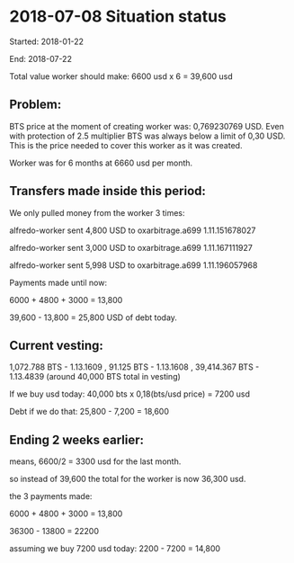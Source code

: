 # 2018-07-08 Situation status

Started:
2018-01-22

End:
2018-07-22

Total value worker should make:
6600 usd x 6 = 39,600 usd

## Problem:

BTS price at the moment of creating worker was: 0,769230769 USD.
Even with protection of 2.5 multiplier BTS was always below a limit of  0,30 USD. This is the price needed to cover this worker as it was created.

Worker was for 6 months at 6660 usd per month.

## Transfers made inside this period:

We only pulled money from the worker 3 times:

alfredo-worker sent 4,800 USD to oxarbitrage.a699
1.11.151678027

alfredo-worker sent 3,000 USD to oxarbitrage.a699
1.11.167111927

alfredo-worker sent 5,998 USD to oxarbitrage.a699
1.11.196057968

Payments made until now:

6000 + 4800 + 3000 = 13,800

39,600 - 13,800 = 25,800 USD of debt today.

## Current vesting:

1,072.788 BTS - 1.13.1609 , 91.125 BTS - 1.13.1608 , 39,414.367 BTS - 1.13.4839
(around 40,000 BTS total in vesting)

If we buy usd today:
40,000 bts x 0,18(bts/usd price) = 7200 usd

Debt if we do that:
25,800 - 7,200 = 18,600

## Ending 2 weeks earlier:

means, 6600/2 = 3300 usd for the last month.

so instead of 39,600 the total for the worker is now 36,300 usd.

the 3 payments made:

6000 + 4800 + 3000 = 13,800

36300 - 13800 = 22200

assuming we buy 7200 usd today: 2200 - 7200 = 14,800
